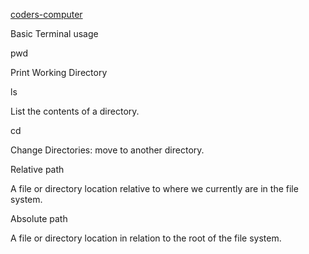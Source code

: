 [coders-computer](https://kevpro718.github.io/Learning-Journal/)

Basic Terminal usage

pwd

Print Working Directory 

ls

List the contents of a directory.

cd

Change Directories: move to another directory.

Relative path

A file or directory location relative to where we currently are in the file system.

Absolute path

A file or directory location in relation to the root of the file system.
